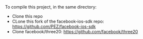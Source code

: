 To compile this project, in the same directory:
* Clone this repo
* CLone this fork of the facebook-ios-sdk repo: https://github.com/PEZ/facebook-ios-sdk
* Clone facebook/three20: https://github.com/facebook/three20